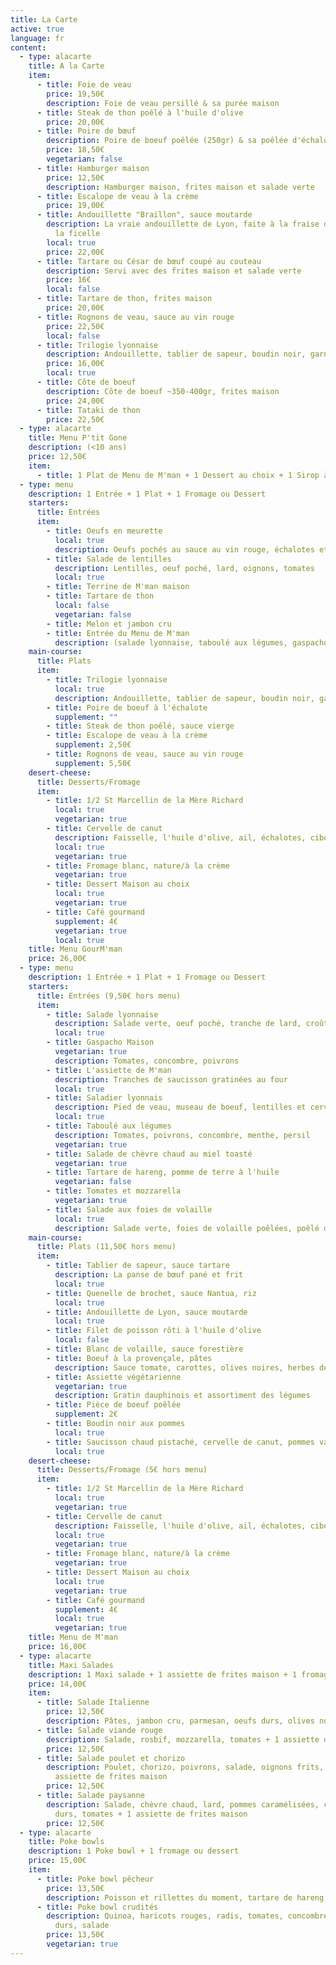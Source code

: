 ```yaml
---
title: La Carte
active: true
language: fr
content:
  - type: alacarte
    title: A la Carte
    item:
      - title: Foie de veau
        price: 19,50€
        description: Foie de veau persillé & sa purée maison
      - title: Steak de thon poêlé à l'huile d'olive
        price: 20,00€
      - title: Poire de bœuf
        description: Poire de boeuf poêlée (250gr) & sa poêlée d'échalotes
        price: 18,50€
        vegetarian: false
      - title: Hamburger maison
        price: 12,50€
        description: Hamburger maison, frites maison et salade verte
      - title: Escalope de veau à la crème
        price: 19,00€
      - title: Andouillette "Braillon", sauce moutarde
        description: La vraie andouillette de Lyon, faite à la fraise de veau et tirée à
          la ficelle
        local: true
        price: 22,00€
      - title: Tartare ou César de bœuf coupé au couteau
        description: Servi avec des frites maison et salade verte
        price: 16€
        local: false
      - title: Tartare de thon, frites maison
        price: 20,00€
      - title: Rognons de veau, sauce au vin rouge
        price: 22,50€
        local: false
      - title: Trilogie lyonnaise
        description: Andouillette, tablier de sapeur, boudin noir, garniture
        price: 16,00€
        local: true
      - title: Côte de boeuf
        description: Côte de boeuf ~350-400gr, frites maison
        price: 24,00€
      - title: Tataki de thon
        price: 22,50€
  - type: alacarte
    title: Menu P'tit Gone
    description: (<10 ans)
    price: 12,50€
    item:
      - title: 1 Plat de Menu de M'man + 1 Dessert au choix + 1 Sirop à l'eau
  - type: menu
    description: 1 Entrée + 1 Plat + 1 Fromage ou Dessert
    starters:
      title: Entrées
      item:
        - title: Oeufs en meurette
          local: true
          description: Oeufs pochés au sauce au vin rouge, échalotes et champignons
        - title: Salade de lentilles
          description: Lentilles, oeuf poché, lard, oignons, tomates
          local: true
        - title: Terrine de M'man maison
        - title: Tartare de thon
          local: false
          vegetarian: false
        - title: Melon et jambon cru
        - title: Entrée du Menu de M'man
          description: (salade lyonnaise, taboulé aux légumes, gaspacho,..)
    main-course:
      title: Plats
      item:
        - title: Trilogie lyonnaise
          local: true
          description: Andouillette, tablier de sapeur, boudin noir, garniture
        - title: Poire de boeuf à l'échalote
          supplement: ""
        - title: Steak de thon poêlé, sauce vierge
        - title: Escalope de veau à la crème
          supplement: 2,50€
        - title: Rognons de veau, sauce au vin rouge
          supplement: 5,50€
    desert-cheese:
      title: Desserts/Fromage
      item:
        - title: 1/2 St Marcellin de la Mère Richard
          local: true
          vegetarian: true
        - title: Cervelle de canut
          description: Faisselle, l'huile d'olive, ail, échalotes, ciboulette
          local: true
          vegetarian: true
        - title: Fromage blanc, nature/à la crème
          vegetarian: true
        - title: Dessert Maison au choix
          local: true
          vegetarian: true
        - title: Café gourmand
          supplement: 4€
          vegetarian: true
          local: true
    title: Menu GourM'man
    price: 26,00€
  - type: menu
    description: 1 Entrée + 1 Plat + 1 Fromage ou Dessert
    starters:
      title: Entrées (9,50€ hors menu)
      item:
        - title: Salade lyonnaise
          description: Salade verte, oeuf poché, tranche de lard, croûtons
          local: true
        - title: Gaspacho Maison
          vegetarian: true
          description: Tomates, concombre, poivrons
        - title: L'assiette de M'man
          description: Tranches de saucisson gratinées au four
          local: true
        - title: Saladier lyonnais
          description: Pied de veau, museau de boeuf, lentilles et cervelas
          local: true
        - title: Taboulé aux légumes
          description: Tomates, poivrons, concombre, menthe, persil
          vegetarian: true
        - title: Salade de chèvre chaud au miel toasté
          vegetarian: true
        - title: Tartare de hareng, pomme de terre à l'huile
          vegetarian: false
        - title: Tomates et mozzarella
          vegetarian: true
        - title: Salade aux foies de volaille
          local: true
          description: Salade verte, foies de volaille poêlées, poêlé d'échalotes
    main-course:
      title: Plats (11,50€ hors menu)
      item:
        - title: Tablier de sapeur, sauce tartare
          description: La panse de bœuf pané et frit
          local: true
        - title: Quenelle de brochet, sauce Nantua, riz
          local: true
        - title: Andouillette de Lyon, sauce moutarde
          local: true
        - title: Filet de poisson rôti à l'huile d'olive
          local: false
        - title: Blanc de volaille, sauce forestière
        - title: Boeuf à la provençale, pâtes
          description: Sauce tomate, carottes, olives noires, herbes de Provence
        - title: Assiette végétarienne
          vegetarian: true
          description: Gratin dauphinois et assortiment des légumes
        - title: Pièce de boeuf poêlée
          supplement: 2€
        - title: Boudin noir aux pommes
          local: true
        - title: Saucisson chaud pistaché, cervelle de canut, pommes vapeurs
          local: true
    desert-cheese:
      title: Desserts/Fromage (5€ hors menu)
      item:
        - title: 1/2 St Marcellin de la Mère Richard
          local: true
          vegetarian: true
        - title: Cervelle de canut
          description: Faisselle, l'huile d'olive, ail, échalotes, ciboulette
          local: true
          vegetarian: true
        - title: Fromage blanc, nature/à la crème
          vegetarian: true
        - title: Dessert Maison au choix
          local: true
          vegetarian: true
        - title: Café gourmand
          supplement: 4€
          local: true
          vegetarian: true
    title: Menu de M'man
    price: 16,00€
  - type: alacarte
    title: Maxi Salades
    description: 1 Maxi salade + 1 assiette de frites maison + 1 fromage ou dessert
    price: 14,00€
    item:
      - title: Salade Italienne
        price: 12,50€
        description: Pâtes, jambon cru, parmesan, oeufs durs, olives noires, tomates
      - title: Salade viande rouge
        description: Salade, rosbif, mozzarella, tomates + 1 assiette de frites maison
        price: 12,50€
      - title: Salade poulet et chorizo
        description: Poulet, chorizo, poivrons, salade, oignons frits, oeufs durs + 1
          assiette de frites maison
        price: 12,50€
      - title: Salade paysanne
        description: Salade, chèvre chaud, lard, pommes caramélisées, croûtons, oeufs
          durs, tomates + 1 assiette de frites maison
        price: 12,50€
  - type: alacarte
    title: Poke bowls
    description: 1 Poke bowl + 1 fromage ou dessert
    price: 15,00€
    item:
      - title: Poke bowl pêcheur
        price: 13,50€
        description: Poisson et rillettes du moment, tartare de hareng, tomates, citron, riz
      - title: Poke bowl crudités
        description: Quinoa, haricots rouges, radis, tomates, concombre, carottes, oeufs
          durs, salade
        price: 13,50€
        vegetarian: true
---
```

